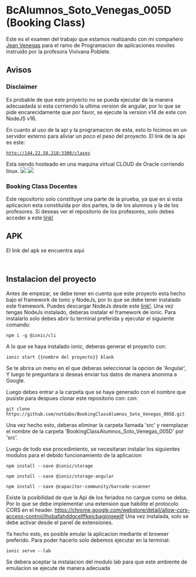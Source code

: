 # BcAlumnos_Soto_Venegas_005D (Booking Class)

Este es el examen del trabajo que estamos realizando con mi compañero <a href="https://github.com/je4n83">Jean Venegas</a> para el ramo de 
Programacion de aplicaciones moviles instruido por la profesora Vivivana Poblete.

## Avisos

### Disclaimer

Es probable de que este proyecto no se pueda ejecutar de la manera adecuadada si esta corriendo la ultima version de angular, por lo que se pide encarecidamente que por favor, se ejecute la version v14 de este con NodeJS v16.

En cuanto al uso de la api y la programacion de esta, esto lo hicimos en un servidor externo para aliviar un poco el peso del proyecto. El link de la api es este: 

<a href='http://144.22.58.218:3300/clases'>```http://144.22.58.218:3300/clases```</a>

Esta siendo hosteado en una maquina virtual CLOUD de Oracle corriendo linux. 
<img src='https://cdn.discordapp.com/attachments/902952023874494505/1050213531087274045/image.png'></img>
<img src='https://cdn.discordapp.com/attachments/902952023874494505/1050213623366164500/image.png'></img>

### Booking Class Docentes

Este repositorio solo constituye una parte de la prueba, ya que en si esta aplicacion esta constituida por dos partes, la de los alumnos y la de los profesores.
Si deseas ver el repositorio de los profesores, solo debes acceder a este <a href='https://github.com/notGabo/BookingClassDocentes_Soto_Venegas_005D'>link!<a>

## APK

El link del apk se encuentra aqui

``` ```

## Instalacion del proyecto


Antes de empezar, se debe tener en cuenta que este proyecto esta hecho bajo el framework de Ionic y NodeJs, por lo que se debe tener instalado este framework. 
Puedes descargar NodeJs desde este <a href='https://nodejs.org/en/download/'>link!</a>. Una vez tengas NodeJs instalado, deberas instalar el framework de ionic. Para 
instalarlo solo debes abrir tu terminal preferida y ejecutar el siguiente comando:

  ```npm i -g @ionic/cli```
  
A lo que se haya instalado ionic, deberas generar el proyecto con:

  ```ionic start {{nombre del proyecto}} blank```
  
Se te abrira un menu en el que deberas seleccionar la opcion de 'Angular', Y luego te preguntara si deseas enviar tus datos de manera anonima a Google.

Luego debes entrar a la carpeta que se haya generado con el nombre que pusiste para despues clonar este repositorio con:
con:

  ```git clone https://github.com/notGabo/BookingClassAlumnos_Soto_Venegas_005D.git```
  
Una vez hecho esto, deberas eliminar la carpeta llamada 'src' y reemplazar el nombre de la carpeta 'BookingClassAlumnos_Soto_Venegas_005D' por 'src'.

Luego de todo ese procedimiento, se necesitaran instalar los siguientes modulos para el debido funcionamiento de la aplicacion

```npm install --save @ionic/storage```

```npm install --save @ionic/storage-angular```

```npm install --save @capacitor-community/barcode-scanner```


Existe la posibilidad de que la Api de los feriados no cargue como se deba. Por lo que se debe implementar una extension que habilite el protocolo CORS en el header.
https://chrome.google.com/webstore/detail/allow-cors-access-control/lhobafahddgcelffkeicbaginigeejlf
Una vez instalada, solo se debe activar desde el panel de extensiones.

Ya hecho esto, es posible emular la aplicacion mediante el browser preferido. Para poder hacerlo solo debemos ejecutar en la terminal:

```ionic serve --lab```

Se debera aceptar la instalacion del modulo lab para que este ambiente de emulacion se ejecute de manera adecuada

